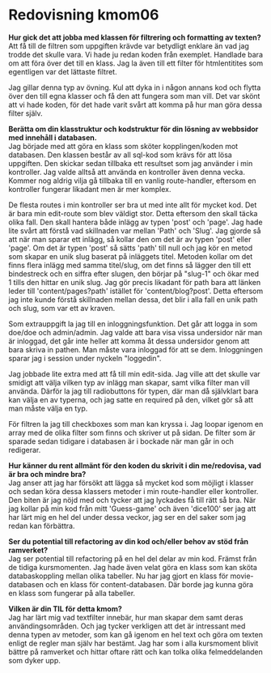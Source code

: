 ---
---
Redovisning kmom06
=========================

**Hur gick det att jobba med klassen för filtrering och formatting av texten?**<br>
Att få till de filtren som uppgiften krävde var betydligt enklare än vad jag trodde det skulle vara. Vi hade ju redan koden från exemplet. Handlade bara om att föra över det till en klass. Jag la även till ett filter för htmlentitites som egentligen var det lättaste filtret.

Jag gillar denna typ av övning. Kul att dyka in i någon annans kod och flytta över den till egna klasser och få den att fungera som man vill. Det var skönt att vi hade koden, för det hade varit svårt att komma på hur man göra dessa filter själv.

**Berätta om din klasstruktur och kodstruktur för din lösning av webbsidor med innehåll i databasen.**<br>
Jag började med att göra en klass som sköter kopplingen/koden mot databasen. Den klassen består av all sql-kod som krävs för att lösa uppgiften. Den skickar sedan tillbaka ett resultset som jag använder i min kontroller. Jag valde alltså att använda en kontroller även denna vecka. Kommer nog aldrig vilja gå tillbaka till en vanlig route-handler, eftersom en kontroller fungerar likadant men är mer komplex. 

De flesta routes i min kontroller ser bra ut med inte allt för mycket kod. Det är bara min edit-route som blev väldigt stor. Detta eftersom den skall täcka olika fall. Den skall hantera både inlägg av typen 'post' och 'page'. Jag hade lite svårt att förstå vad skillnaden var mellan 'Path' och 'Slug'. Jag gjorde så att när man sparar ett inlägg, så kollar den om det är av typen 'post' eller 'page'. Om det är typen 'post' så sätts 'path' till null och jag kör en metod som skapar en unik slug baserat på inläggets titel. Metoden kollar om det finns flera inlägg med samma titel/slug, om det finns så lägger den till ett bindestreck och en siffra efter slugen, den börjar på "slug-1" och ökar med 1 tills den hittar en unik slug. Jag gör precis likadant för path bara att länken leder till 'content/pages?path' istället för 'content/blog?post'. Detta eftersom jag inte kunde förstå skillnaden mellan dessa, det blir i alla fall en unik path och slug, som var ett av kraven.

Som extrauppgift la jag till en inloggningsfunktion. Det går att logga in som doe/doe och admin/admin. Jag valde att bara visa vissa undersidor när man är inloggad, det går inte heller att komma åt dessa undersidor genom att bara skriva in pathen. Man måste vara inloggad för att se dem. Inloggningen sparar jag i session under nyckeln "loggedin".

Jag jobbade lite extra med att få till min edit-sida. Jag ville att det skulle var smidigt att välja vilken typ av inlägg man skapar, samt vilka filter man vill använda. Därför la jag till radiobuttons för typen, där man då självklart bara kan välja en av typerna, och jag satte en required på den, vilket gör så att man måste välja en typ.

För filtren la jag till checkboxes som man kan kryssa i. Jag loopar igenom en array med de olika filter som finns och skriver ut på sidan. De filter som är sparade sedan tidigare i databasen är i bockade när man går in och redigerar.


**Hur känner du rent allmänt för den koden du skrivit i din me/redovisa, vad är bra och mindre bra?**<br>
Jag anser att jag har försökt att lägga så mycket kod som möjligt i klasser och sedan köra dessa klassers metoder i min route-handler eller kontroller. Den biten är jag nöjd med och tycker att jag lyckades få till rätt så bra. När jag kollar på min kod från mitt 'Guess-game' och även 'dice100' ser jag att har lärt mig en hel del under dessa veckor, jag ser en del saker som jag redan kan förbättra.


**Ser du potential till refactoring av din kod och/eller behov av stöd från ramverket?**<br>
Jag ser potential till refactoring på en hel del delar av min kod. Främst från de tidiga kursmomenten. Jag hade även velat göra en klass som kan sköta databaskoppling mellan olika tabeller. Nu har jag gjort en klass för movie-databasen och en klass för content-databasen. Där borde jag kunna göra en klass som fungerar på alla tabeller.


**Vilken är din TIL för detta kmom?**<br>
Jag har lärt mig vad textfilter innebär, hur man skapar dem samt deras användingsområden. Och jag tycker verkligen att det är intressant med denna typen av metoder, som kan gå igenom en hel text och göra om texten enligt de regler man själv har bestämt. Jag har som i alla kursmoment blivit bättre på ramverket och hittar oftare rätt och kan tolka olika felmeddelanden som dyker upp.

